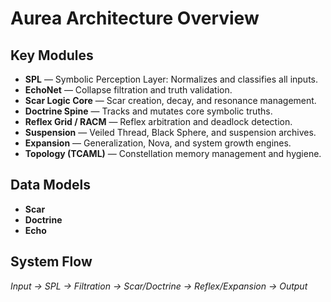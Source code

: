 # Aurea Architecture Overview

## Key Modules

- **SPL** — Symbolic Perception Layer: Normalizes and classifies all inputs.
- **EchoNet** — Collapse filtration and truth validation.
- **Scar Logic Core** — Scar creation, decay, and resonance management.
- **Doctrine Spine** — Tracks and mutates core symbolic truths.
- **Reflex Grid / RACM** — Reflex arbitration and deadlock detection.
- **Suspension** — Veiled Thread, Black Sphere, and suspension archives.
- **Expansion** — Generalization, Nova, and system growth engines.
- **Topology (TCAML)** — Constellation memory management and hygiene.

## Data Models

- **Scar**
- **Doctrine**
- **Echo**

## System Flow

_Input → SPL → Filtration → Scar/Doctrine → Reflex/Expansion → Output_
